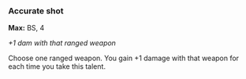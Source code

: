 
### Accurate shot
**Max:** BS, 4

_+1 dam with that ranged weapon_

Choose one ranged weapon. You gain +1 damage with that weapon for each time you take this talent.
